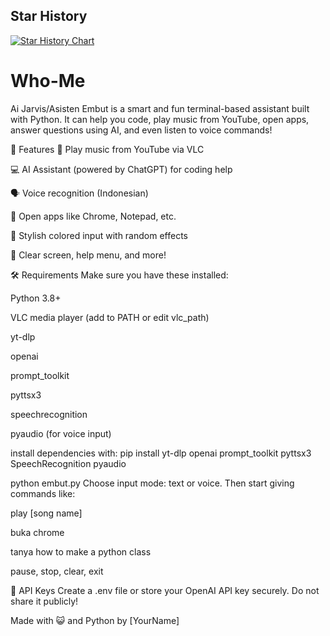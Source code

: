 ## Star History

[![Star History Chart](https://api.star-history.com/svg?repos=x1xhlol/system-prompts-and-models-of-ai-tools&type=Date)](https://www.star-history.com/#x1xhlol/system-prompts-and-models-of-ai-tools&Date)



# Who-Me
Ai Jarvis/Asisten
Embut is a smart and fun terminal-based assistant built with Python.
It can help you code, play music from YouTube, open apps, answer questions using AI, and even listen to voice commands!

🚀 Features
🎵 Play music from YouTube via VLC

💻 AI Assistant (powered by ChatGPT) for coding help

🗣️ Voice recognition (Indonesian)

📂 Open apps like Chrome, Notepad, etc.

🎨 Stylish colored input with random effects

🔧 Clear screen, help menu, and more!

🛠️ Requirements
Make sure you have these installed:

Python 3.8+

VLC media player (add to PATH or edit vlc_path)

yt-dlp

openai

prompt_toolkit

pyttsx3

speechrecognition

pyaudio (for voice input)

install dependencies with:
pip install yt-dlp openai prompt_toolkit pyttsx3 SpeechRecognition pyaudio

python embut.py
Choose input mode: text or voice. Then start giving commands like:

play [song name]

buka chrome

tanya how to make a python class

pause, stop, clear, exit

🔐 API Keys
Create a .env file or store your OpenAI API key securely.
Do not share it publicly!

Made with 😺 and Python by [YourName]

